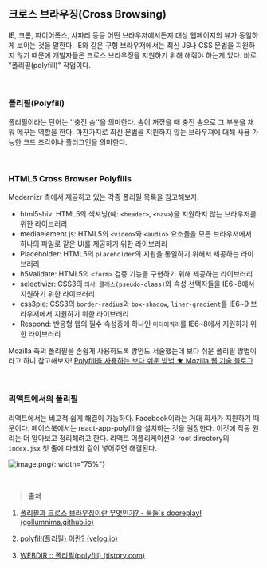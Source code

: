 ## 크로스 브라우징(Cross Browsing)

IE, 크롬, 파이어폭스, 사파리 등등 어떤 브라우저에서든지 대상 웹페이지의 뷰가 동일하게 보이는 것을 말한다. IE와 같은 구형 브라우저에서는 최신 JS나 CSS 문법을 지원하지 않기 때문에 개발자들은 크로스 브라우징을 지원하기 위해 해줘야 하는게 있다. 바로 "폴리필(polyfill)" 작업이다.

<br/>

### 폴리필(Polyfill)

폴리필이라는 단어는 ''충전 솜''을 의미한다. 솜이 꺼졌을 때 충전 솜으로 그 부분을 채워 메꾸는 역할을 한다. 마찬가지로 최신 문법을 지원하지 않는 브라우져에 대해 사용 가능한 코드 조각이나 플러그인을 의미한다.

<br/>

### HTML5 Cross Browser Polyfills
Modernizr 측에서 제공하고 있는 각종 폴리필 목록을 참고해보자.

- html5shiv: HTML5의 섹셔닝(예: ``<header>``, ``<nav>``)을 지원하지 않는 브라우저를 위한 라이브러리
- mediaelement.js: HTML5의 ``<video>``와 ``<audio>`` 요소들을 모든 브라우저에서 하나의 파일로 같은 UI를 제공하기 위한 라이브러리
- Placeholder: HTML5의 ``placeholder``의 지원을 통일하기 위해서 제공하는 라이브러리
- h5Validate: HTML5의 ``<form>`` 검증 기능을 구현하기 위해 제공하는 라이브러리
- selectivizr: CSS3의 ``의사 클래스(pseudo-class)``와 속성 선택자들을 IE6~8에서 지원하기 위한 라이브러리
- css3pie: CSS3의 ``border-radius``와 ``box-shadow``, ``liner-gradient``를 IE6~9 브라우저에서 지원하기 위한 라이브러리
- Respond: 반응형 웹의 필수 속성중에 하나인 ``미디어쿼리``를 IE6~8에서 지원하기 위한 라이브러리

Mozilla 측의 폴리필을 손쉽게 사용하도록 방안도 서술했는데 보다 쉬운 폴리필 방법이라고 하니 참고해보자!
[Polyfill을 사용하는 보다 쉬운 방법 ★ Mozilla 웹 기술 블로그](http://hacks.mozilla.or.kr/2014/12/an-easier-way-of-using-polyfills/)

<br/>

### 리액트에서의 폴리필

리액트에서는 비교적 쉽게 해결이 가능하다. Facebook이라는 거대 회사가 지원하기 때문이다. 페이스북에서는 react-app-polyfill을 설치하는 것을 권장한다. 이것에 작동 원리는 더 알아보고 정리해려고 한다. 리액트 어플리케이션의 root directory의 ``index.jsx`` 첫 줄에 다래와 같이 넣어주면 해결된다.


![image.png](https://images.velog.io/post-images/dooreplay/40ea4cb0-0e79-11ea-867a-d57598fdeb4b/image.png){: width="75%"}


<br/>

> **출처**

1. [폴리필과 크로스 브라우징이란 무엇인가? - 둘둘`s dooreplay! (gollumnima.github.io)](https://gollumnima.github.io/posts/cross_brosing)

2. [polyfill(폴리필) 이란? (velog.io)](https://velog.io/@katanazero86/polyfill폴리필-이란)

3. [WEBDIR :: 폴리필(polyfill) (tistory.com)](https://webdir.tistory.com/328)
